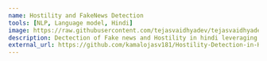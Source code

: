 ```yaml
---
name: Hostility and FakeNews Detection
tools: [NLP, Language model, Hindi]
image: https://raw.githubusercontent.com/tejasvaidhyadev/tejasvaidhyadev.github.io/master/_images/fakenews.png
description: Dectection of Fake news and Hostility in hindi leveraging pre-trained language models
external_url: https://github.com/kamalojasv181/Hostility-Detection-in-Hindi-Posts
---
```

